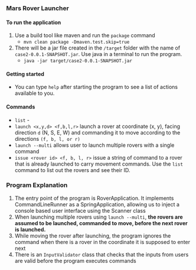 ### Mars Rover Launcher

#### To run the application
1. Use a build tool like maven and run the `package` command
   - `mvn clean package -Dmaven.test.skip=true`
2. There will be a jar file created in the `/target` folder with the name of `case2-0.0.1-SNAPSHOT.jar`. Use java in a terminal to run the program.
    - `java -jar target/case2-0.0.1-SNAPSHOT.jar` 

#### Getting started
- You can type `help` after starting the program to see a list of actions available to you.

#### Commands
- `list` - 
- `launch <x,y,d> <f,b,l,r>` launch a rover at coordinate (x, y), facing direction `d` (N, S, E, W) and commanding it to move according to the directions `(f, b, l, or r)`
- `launch --multi` allows user to launch multiple rovers with a single command
- `issue <rover id> <f, b, l, r>` issue a string of command to a rover that is already launched to carry movement commands. Use the `list` command to list out the rovers and see their ID.

### Program Explanation
1. The entry point of the program is RoverApplication. It implements CommandLineRunner as a SpringApplication, allowing us to inject a console based user interface using the Scanner class
2. When launching multiple rovers using `launch --multi`, **the rovers are assumed to be launched, commanded to move, before the next rover is launched.**
3. While moving the rover after launching, the program ignores the command when there is a rover in the coordinate it is supposed to enter next
4. There is an `InputValidator` class that checks that the inputs from users are valid before the program executes commands
